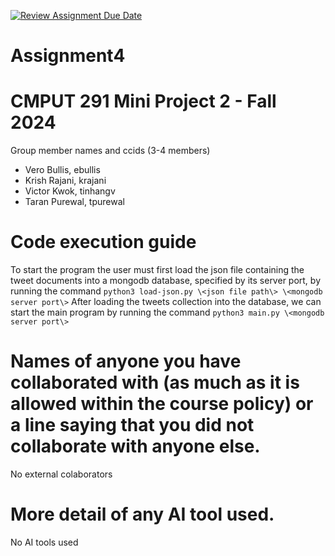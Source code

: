[![Review Assignment Due Date](https://classroom.github.com/assets/deadline-readme-button-22041afd0340ce965d47ae6ef1cefeee28c7c493a6346c4f15d667ab976d596c.svg)](https://classroom.github.com/a/kKQ0md7N)
# Assignment4

# CMPUT 291 Mini Project 2 - Fall 2024
Group member names and ccids (3-4 members)  
  * Vero Bullis, ebullis
  * Krish Rajani, krajani
  * Victor Kwok, tinhangv
  * Taran Purewal, tpurewal

# Code execution guide
To start the program the user must first load the json file containing the tweet documents into a mongodb database, specified by its server port, by running the command
`python3 load-json.py \<json file path\> \<mongodb server port\>`
After loading the tweets collection into the database, we can start the main program by running the command
`python3 main.py \<mongodb server port\>`

# Names of anyone you have collaborated with (as much as it is allowed within the course policy) or a line saying that you did not collaborate with anyone else.  
No external colaborators

# More detail of any AI tool used.
No AI tools used

